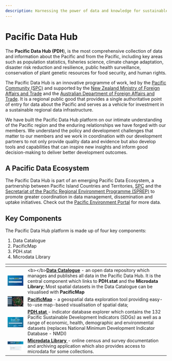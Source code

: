 ```yaml
---
description: Harnessing the power of data and knowledge for sustainable development
---
```


# Pacific Data Hub

The **Pacific Data Hub \(PDH**\), is the most comprehensive collection of data and information about the Pacific and from the Pacific, including key areas such as population statistics, fisheries science, climate change adaptation, disaster risk reduction and resilience, public health surveillance, conservation of plant genetic resources for food security, and human rights.

The Pacific Data Hub is an innovative programme of work, led by the [Pacific Community \(SPC\)](https://spc.int/) and supported by the [New Zealand Ministry of Foreign Affairs and Trade](http://www.mfat.govt.nz/) and the [Australian Department of Foreign Affairs and Trade](https://www.dfat.gov.au/). It is a regional public good that provides a single authoritative point of entry for data about the Pacific and serves as a vehicle for investment in a sustainable regional data infrastructure.

We have built the Pacific Data Hub platform on our intimate understanding of the Pacific region and the enduring relationships we have forged with our members. We understand the policy and development challenges that matter to our members and we work in coordination with our development partners to not only provide quality data and evidence but also develop tools and capabilities that can inspire new insights and inform good decision-making to deliver better development outcomes.

## A Pacific Data Ecosystem

The Pacific Data Hub is part of an emerging Pacific Data Ecosystem, a partnership between Pacific Island Countries and Territories, [SPC](https://www.spc.int/) and the [Secretariat of the Pacific Regional Environment Programme \(SPREP\)](https://www.sprep.org/) to promote greater coordination in data management, dissemination and uptake initiatives. Check out the [Pacific Environment Portal](https://pacific-data.sprep.org/) for more data.

## Key Components

The Pacific Data Hub platform is made up of four key components:

1. Data Catalogue
2. PacificMap
3. PDH.stat
4. Microdata Library

<table>
  <thead>
    <tr>
      <th style="text-align:left"></th>
      <th style="text-align:left"></th>
    </tr>
  </thead>
  <tbody>
    <tr>
      <td style="text-align:left">
        <p></p>
        <p>
          <img src=".gitbook/assets/pdh-catalogue-thumb-250x163 (1).png" alt/>
        </p>
      </td>
      <td style="text-align:left">&lt;b&gt;&lt;/b&gt;<a href="catalogue/"><b>Data Catalogue</b></a> - an
        open data repository which manages and publishes all data in the Pacific
        Data Hub. It is the central component which links to <b>PDH.stat </b>and
        the <b>Microdata Library</b>; Most spatial datasets in the Data Catalogue
        can be visualised with <b>PacificMap</b>
      </td>
    </tr>
    <tr>
      <td style="text-align:left">
        <img src=".gitbook/assets/pacificmap-thumb-250x163.png" alt/>
      </td>
      <td style="text-align:left"><a href="pacific-map/"><b>PacificMap</b></a> - a geospatial data exploration
        tool providing easy-to-use map-based visualisation of spatial data;</td>
    </tr>
    <tr>
      <td style="text-align:left">
        <img src=".gitbook/assets/dotstat-thumb-250x163.png" alt/>
      </td>
      <td style="text-align:left"><a href="dotstat/"><b>PDH.stat</b> </a>- indicator database explorer which
        contains the 132 Pacific Sustainable Development Indicators (SDGs) as well
        as a range of economic, health, demographic and environmental datasets
        (replaces National Minimum Development Indicator Database - NMDI)</td>
    </tr>
    <tr>
      <td style="text-align:left">
        <img src=".gitbook/assets/microdata-library-thumb-250x163.png" alt/>
      </td>
      <td style="text-align:left"><a href="ml/"><b>Microdata Library </b></a>- online census and survey
        documentation and archiving application which also provides access to microdata
        for some collections.</td>
    </tr>
  </tbody>
</table>


